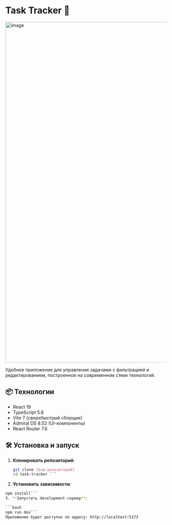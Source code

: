 # Task Tracker 🚀

<img width="1865" height="1064" alt="image" src="https://github.com/user-attachments/assets/b5301f33-ab67-4567-b3a0-fcea245838cf" />


Удобное приложение для управления задачами с фильтрацией и редактированием, построенное на современном стеке технологий.

## 📦 Технологии

- React 19
- TypeScript 5.8
- Vite 7 (сверхбыстрый сборщик)
- Admiral DS 8.52 (UI-компоненты)
- React Router 7.6

## 🛠️ Установка и запуск

1. **Клонировать репозиторий**:
   ```bash
   git clone [ваш-репозиторий]
   cd task-tracker ```
2. **Установить зависимости**:

```bash
npm install```
3. **Запустить development-сервер**:

```bash
npm run dev```
Приложение будет доступно по адресу: http://localhost:5173
